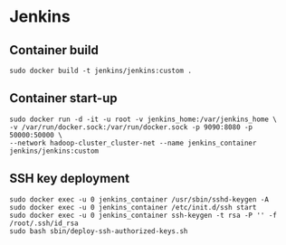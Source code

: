 # Jenkins

## Container build
```
sudo docker build -t jenkins/jenkins:custom .
```

## Container start-up
```
sudo docker run -d -it -u root -v jenkins_home:/var/jenkins_home \
-v /var/run/docker.sock:/var/run/docker.sock -p 9090:8080 -p 50000:50000 \
--network hadoop-cluster_cluster-net --name jenkins_container jenkins/jenkins:custom
```

## SSH key deployment
```
sudo docker exec -u 0 jenkins_container /usr/sbin/sshd-keygen -A
sudo docker exec -u 0 jenkins_container /etc/init.d/ssh start
sudo docker exec -u 0 jenkins_container ssh-keygen -t rsa -P '' -f /root/.ssh/id_rsa
sudo bash sbin/deploy-ssh-authorized-keys.sh
```